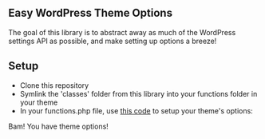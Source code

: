 ## Easy WordPress Theme Options

The goal of this library is to abstract away as much of the WordPress settings API as possible, and make setting up options a breeze!

## Setup

* Clone this repository
* Symlink the 'classes' folder from this library into your functions folder in your theme
* In your functions.php file, use [this code](https://gist.github.com/2bb4bf92738abb2ee2f6) to setup your theme's options:

Bam! You have theme options!